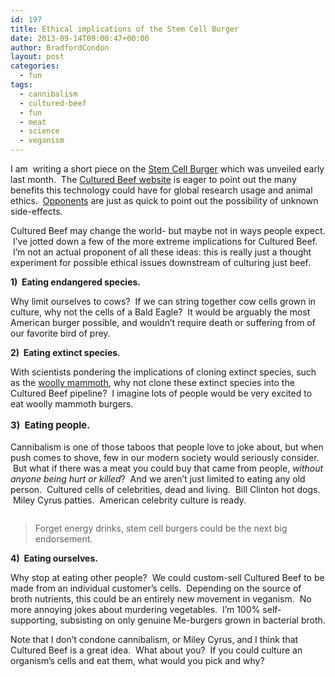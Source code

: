 ```yaml
---
id: 197
title: Ethical implications of the Stem Cell Burger
date: 2013-09-14T09:00:47+00:00
author: BradfordCondon
layout: post
categories:
  - fun
tags:
  - cannibalism
  - cultured-beef
  - fun
  - meat
  - science
  - veganism
---
```

I am  writing a short piece on the [Stem Cell Burger](http://www.cnn.com/2013/08/05/world/europe/europe-stem-cell-burger-ott) which was unveiled early last month.  The [Cultured Beef website](http://culturedbeef.net/) is eager to point out the many benefits this technology could have for global research usage and animal ethics.  [Opponents](http://www.huffingtonpost.com/paul-knoepfler/test-tube-burger_b_3726288.html) are just as quick to point out the possibility of unknown side-effects.


<p style="text-align:left;">
  Cultured Beef may change the world- but maybe not in ways people expect.  I&#8217;ve jotted down a few of the more extreme implications for Cultured Beef.  I&#8217;m not an actual proponent of all these ideas: this is really just a thought experiment for possible ethical issues downstream of culturing just beef.
</p>

**1)  Eating endangered species.**

Why limit ourselves to cows?  If we can string together cow cells grown in culture, why not the cells of a Bald Eagle?  It would be arguably the most American burger possible, and wouldn&#8217;t require death or suffering from of our favorite bird of prey.


**2)  Eating extinct species.**

With scientists pondering the implications of cloning extinct species, such as the [woolly mammoth](http://newsfeed.time.com/2012/03/14/the-woolly-mammoths-return-scientists-plan-to-clone-extinct-creature/), why not clone these extinct species into the Cultured Beef pipeline?  I imagine lots of people would be very excited to eat woolly mammoth burgers.

**<span style="font-size:15px;line-height:1.6;">3)  Eating people.</span>**

Cannibalism is one of those taboos that people love to joke about, but when push comes to shove, few in our modern society would seriously consider.  But what if there was a meat you could buy that came from people, _without anyone being hurt or killed_?  And we aren&#8217;t just limited to eating any old person.  Cultured cells of celebrities, dead and living.  Bill Clinton hot dogs.  Miley Cyrus patties.  American celebrity culture is ready.

![<img alt="" src="https://i2.wp.com/3.bp.blogspot.com/-zpL8KOupGIo/UR9KtdD9T6I/AAAAAAAAAzU/4KfZRfwLbA4/s320/miley-cyrus-quiff.jpg?resize=207%2C320" data-recalc-dims="1" />](https://i2.wp.com/3.bp.blogspot.com/-zpL8KOupGIo/UR9KtdD9T6I/AAAAAAAAAzU/4KfZRfwLbA4/s320/miley-cyrus-quiff.jpg)

>Forget energy drinks, stem cell burgers could be the next big endorsement.

**4)  Eating ourselves.**

Why stop at eating other people?  We could custom-sell Cultured Beef to be made from an individual customer&#8217;s cells.  Depending on the source of broth nutrients, this could be an entirely new movement in veganism.  No more annoying jokes about murdering vegetables.  I&#8217;m 100% self-supporting, subsisting on only genuine Me-burgers grown in bacterial broth.

Note that I don&#8217;t condone cannibalism, or Miley Cyrus, and I think that Cultured Beef is a great idea.  What about you?  If you could culture an organism&#8217;s cells and eat them, what would you pick and why?